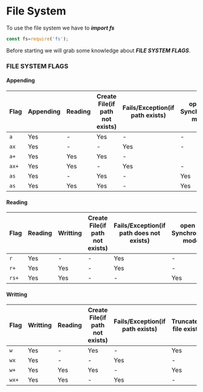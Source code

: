 # File System

To use the file system we have to ***import fs*** 
``` javascript
const fs=require('fs');
```

Before starting we will grab some knowledge about ***FILE SYSTEM FLAGS***.

### FILE SYSTEM FLAGS

#### Appending

Flag | Appending | Reading | Create File(if path not exists) | Fails/Exception(if path exists) | open in Synchronous mode
-----|-----------|---------|---------------------------------| ----------------------|--------------------------
```a```|Yes|-|Yes|-|-
```ax```|Yes|-|-|Yes|-
```a+```|Yes|Yes|Yes|-
```ax+```|Yes|Yes|-|Yes|-
```as```|Yes|-|Yes|-|Yes
```as```|Yes|Yes|Yes|-|Yes

#### Reading
Flag | Reading | Writting | Create File(if path not exists) | Fails/Exception(if path does not exists) | open in Synchronous mode
-----|-----------|---------|---------------------------------| ----------------------|--------------------------
```r```|Yes|-|-|Yes|-
```r+```|Yes|Yes|-|Yes|-
```rs+```|Yes|Yes|-|-|Yes

#### Writting
Flag | Writting |  Reading| Create File(if path not exists) | Fails/Exception(if path exists) | Truncate(if file exists)
-----|-----------|---------|---------------------------------| ----------------------|--------------------------
```w```|Yes|-|Yes|-|Yes
```wx```|Yes|-|-|Yes|-
```w+```|Yes|Yes|Yes|-|Yes
```wx+```|Yes|Yes|-|Yes|-
